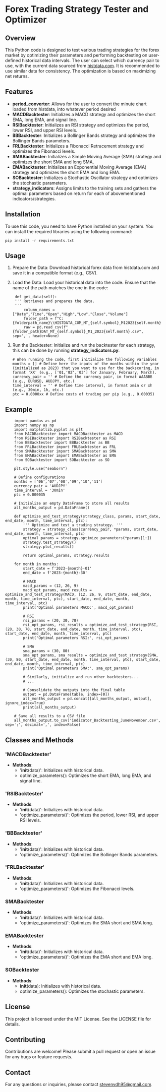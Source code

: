 # Forex Trading Strategy Tester and Optimizer

## Overview

This Python code is designed to test various trading strategies for the forex market by optimizing their parameters and performing backtesting on user-defined historical data intervals. The user can select which currency pair to use, with the current data sourced from [histdata.com](https://www.histdata.com). It is recommended to use similar data for consistency. The optimization is based on maximizing net returns.

## Features

- **period_converter**: Allows for the user to convert the minute chart loaded from histdata, into whatever period desired
- **MACDBacktester**: Initializes a MACD strategy and optimizes the short EMA, long EMA, and signal line.
- **RSIBacktester**: Initializes an RSI strategy and optimizes the period, lower RSI, and upper RSI levels.
- **BBBacktester**: Initializes a Bollinger Bands strategy and optimizes the Bollinger Bands parameters.
- **FRLBacktester**: Initializes a Fibonacci Retracement strategy and optimizes the Fibonacci levels.
- **SMABacktester**: Initializes a Simple Moving Average (SMA) strategy and optimizes the short SMA and long SMA.
- **EMABacktester**: Initializes an Exponential Moving Average (EMA) strategy and optimizes the short EMA and long EMA.
- **SOBacktester**: Initializes a Stochastic Oscillator strategy and optimizes the stochastic parameters.
- **strategy_indicators**: Assigns limits to the training sets and gathers the optimal parameters based on return for each of abovementioned indicators/strategies.

## Installation

To use this code, you need to have Python installed on your system. You can install the required libraries using the following command:

    pip install -r requirements.txt

## Usage

1. Prepare the Data: Download historical forex data from histdata.com and save it in a compatible format (e.g., CSV).

2. Load the Data: Load your historical data into the code. Ensure that the name of the path matches the one in the code:

        def get_data(self):
        ''' Retrieves and prepares the data.
        '''
            column_names = ["Date","Time","Open","High","Low","Close","Volume"]
            folder_path = f"C:{folderpath_name}\\HISTDATA_COM_MT_{self.symbol}_M12023{self.month}\\"
            raw = pd.read_csv(f"{folder_path}DAT_MT_{self.symbol}_M1_2023{self.month}.csv", sep=',', header=None)

3. Run the Backtester: Initialize and run the backtester for each strategy, this can be done by running **strategy_indicators.py**.

       # When running the code, first initialize the following variables
       months = [] # Define here the inputs of the months within the year (initialized as 2023) that you want to use for the backscoring, in format 'XX' (e.g., ['01,'02','03'] for January, February, March).
       currency_pair = '' # Define the currency pair, in format AAABBB (e.g., EURUSD, AUDJPY, etc.)
       time_interval = '' # Define time interval, in format xmin or xh (e.g., 30min, 1h, etc.)
       ptc = 0.0000xx # Define costs of trading per pip (e.g., 0.00035)

## Example
        import pandas as pd
        import numpy as np
        import matplotlib.pyplot as plt
        from MACDBacktester import MACDBacktester as MACD
        from RSIBacktester import RSIBacktester as RSI
        from BBBacktester import BBBacktester as BB
        from FRLBacktester import FRLBacktester as FRL
        from SMABacktester import SMABacktester as SMA
        from EMABacktester import EMABacktester as EMA
        from SOBacktester import SOBacktester as SO
        
        plt.style.use("seaborn")
        
        # Define configurations
        months = ['06','07','08','09','10','11']
        currency_pair = 'AUDJPY'
        time_interval = '30min'
        ptc = 0.000035
        
        # Initialize an empty DataFrame to store all results
        all_months_output = pd.DataFrame()
        
        def optimize_and_test_strategy(strategy_class, params, start_date, end_date, month, time_interval, ptc):
            ''' Optimize and test a trading strategy. '''
            strategy = strategy_class(currency_pair, *params, start_date, end_date, month, time_interval, ptc)
            optimal_params = strategy.optimize_parameters(*params[1:])
            strategy.test_strategy()
            strategy.plot_results()
            
            return optimal_params, strategy.results
        
        for month in months:
            start_date = f'2023-{month}-01'
            end_date = f'2023-{month}-30'
        
            # MACD
            macd_params = (12, 26, 9)
            macd_opt_params, macd_results = optimize_and_test_strategy(MACD, (12, 26, 9, start_date, end_date, month, time_interval, ptc), start_date, end_date, month, time_interval, ptc)
            print('Optimal parameters MACD:', macd_opt_params)
        
            # RSI
            rsi_params = (20, 30, 70)
            rsi_opt_params, rsi_results = optimize_and_test_strategy(RSI, (20, 30, 70, start_date, end_date, month, time_interval, ptc), start_date, end_date, month, time_interval, ptc)
            print('Optimal parameters RSI:', rsi_opt_params)
        
            # SMA
            sma_params = (30, 80)
            sma_opt_params, sma_results = optimize_and_test_strategy(SMA, (30, 80, start_date, end_date, month, time_interval, ptc), start_date, end_date, month, time_interval, ptc)
            print('Optimal parameters SMA:', sma_opt_params)
            
            # Similarly, initialize and run other backtesters...
            # ...

            # Consolidate the outputs into the final table
            output = pd.DataFrame(table, index=[0])
            all_months_output = pd.concat([all_months_output, output], ignore_index=True)
            print(all_months_output)

        # Save all results to a CSV file
        all_months_output.to_csv('indicator_Backtesting_JuneNovember.csv', sep=';', decimal=',', index=False)

## Classes and Methods

### 'MACDBacktester'

- **Methods**:
  - '__init__(data)': Initializes with historical data.
  - optimize_parameters(): Optimizes the short EMA, long EMA, and signal line.

### 'RSIBacktester'

- **Methods**:
  - '__init__(data)': Initializes with historical data.
  - 'optimize_parameters()': Optimizes the period, lower RSI, and upper RSI levels.

### 'BBBacktester'

- **Methods**:
  - '__init__(data)': Initializes with historical data.
  - 'optimize_parameters()': Optimizes the Bollinger Bands parameters.

### 'FRLBacktester'

- **Methods**:
  - '__init__(data)': Initializes with historical data.
  - 'optimize_parameters()': Optimizes the Fibonacci levels.

### SMABacktester

- **Methods**:
  - '__init__(data)': Initializes with historical data.
  - 'optimize_parameters()': Optimizes the SMA short and SMA long.

### EMABacktester

- **Methods**:
  - '__init__(data)': Initializes with historical data.
  - 'optimize_parameters()': Optimizes the EMA short and EMA long.

### SOBacktester

- **Methods**:
  - __init__(data): Initializes with historical data.
  - optimize_parameters(): Optimizes the stochastic parameters.

## License

This project is licensed under the MIT License. See the LICENSE file for details.

## Contributing

Contributions are welcome! Please submit a pull request or open an issue for any bugs or feature requests.

## Contact

For any questions or inquiries, please contact stevenvdh95@gmail.com.
